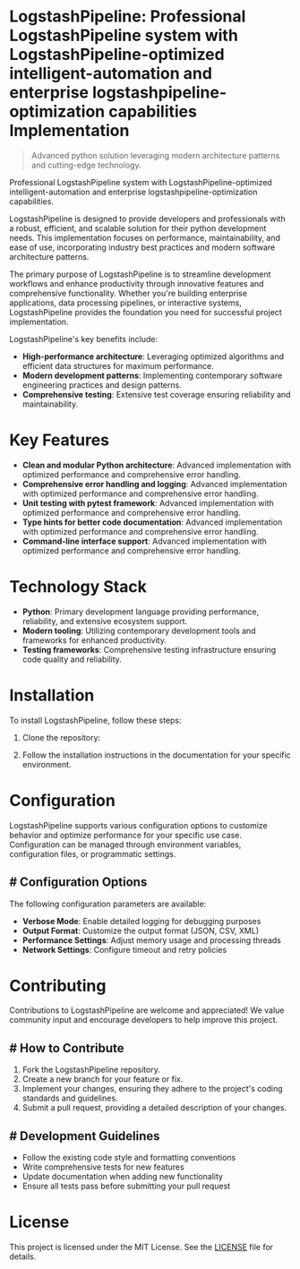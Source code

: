 <!-- fallback_LogstashPipeline_20251003220815_33441 -->

# LogstashPipeline: Professional LogstashPipeline system with LogstashPipeline-optimized intelligent-automation and enterprise logstashpipeline-optimization capabilities Implementation
> Advanced python solution leveraging modern architecture patterns and cutting-edge technology.

Professional LogstashPipeline system with LogstashPipeline-optimized intelligent-automation and enterprise logstashpipeline-optimization capabilities.

LogstashPipeline is designed to provide developers and professionals with a robust, efficient, and scalable solution for their python development needs. This implementation focuses on performance, maintainability, and ease of use, incorporating industry best practices and modern software architecture patterns.

The primary purpose of LogstashPipeline is to streamline development workflows and enhance productivity through innovative features and comprehensive functionality. Whether you're building enterprise applications, data processing pipelines, or interactive systems, LogstashPipeline provides the foundation you need for successful project implementation.

LogstashPipeline's key benefits include:

* **High-performance architecture**: Leveraging optimized algorithms and efficient data structures for maximum performance.
* **Modern development patterns**: Implementing contemporary software engineering practices and design patterns.
* **Comprehensive testing**: Extensive test coverage ensuring reliability and maintainability.

# Key Features

* **Clean and modular Python architecture**: Advanced implementation with optimized performance and comprehensive error handling.
* **Comprehensive error handling and logging**: Advanced implementation with optimized performance and comprehensive error handling.
* **Unit testing with pytest framework**: Advanced implementation with optimized performance and comprehensive error handling.
* **Type hints for better code documentation**: Advanced implementation with optimized performance and comprehensive error handling.
* **Command-line interface support**: Advanced implementation with optimized performance and comprehensive error handling.

# Technology Stack

* **Python**: Primary development language providing performance, reliability, and extensive ecosystem support.
* **Modern tooling**: Utilizing contemporary development tools and frameworks for enhanced productivity.
* **Testing frameworks**: Comprehensive testing infrastructure ensuring code quality and reliability.

# Installation

To install LogstashPipeline, follow these steps:

1. Clone the repository:


2. Follow the installation instructions in the documentation for your specific environment.

# Configuration

LogstashPipeline supports various configuration options to customize behavior and optimize performance for your specific use case. Configuration can be managed through environment variables, configuration files, or programmatic settings.

## # Configuration Options

The following configuration parameters are available:

* **Verbose Mode**: Enable detailed logging for debugging purposes
* **Output Format**: Customize the output format (JSON, CSV, XML)
* **Performance Settings**: Adjust memory usage and processing threads
* **Network Settings**: Configure timeout and retry policies

# Contributing

Contributions to LogstashPipeline are welcome and appreciated! We value community input and encourage developers to help improve this project.

## # How to Contribute

1. Fork the LogstashPipeline repository.
2. Create a new branch for your feature or fix.
3. Implement your changes, ensuring they adhere to the project's coding standards and guidelines.
4. Submit a pull request, providing a detailed description of your changes.

## # Development Guidelines

* Follow the existing code style and formatting conventions
* Write comprehensive tests for new features
* Update documentation when adding new functionality
* Ensure all tests pass before submitting your pull request

# License

This project is licensed under the MIT License. See the [LICENSE](https://github.com/Nurulika/LogstashPipeline/blob/main/LICENSE) file for details.
